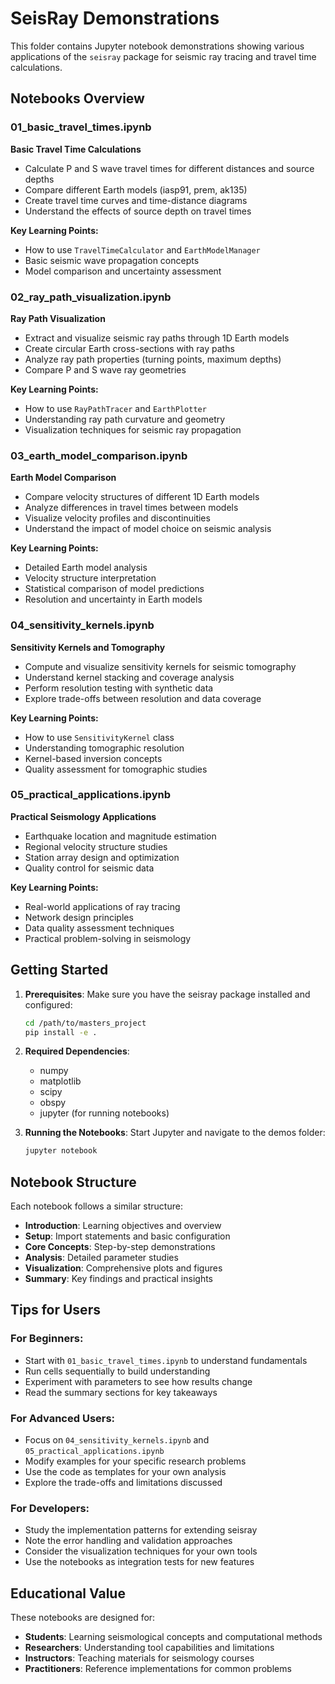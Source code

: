 # SeisRay Demonstrations

This folder contains Jupyter notebook demonstrations showing various applications of the `seisray` package for seismic ray tracing and travel time calculations.

## Notebooks Overview

### 01_basic_travel_times.ipynb
**Basic Travel Time Calculations**
- Calculate P and S wave travel times for different distances and source depths
- Compare different Earth models (iasp91, prem, ak135)
- Create travel time curves and time-distance diagrams
- Understand the effects of source depth on travel times

**Key Learning Points:**
- How to use `TravelTimeCalculator` and `EarthModelManager`
- Basic seismic wave propagation concepts
- Model comparison and uncertainty assessment

### 02_ray_path_visualization.ipynb
**Ray Path Visualization**
- Extract and visualize seismic ray paths through 1D Earth models
- Create circular Earth cross-sections with ray paths
- Analyze ray path properties (turning points, maximum depths)
- Compare P and S wave ray geometries

**Key Learning Points:**
- How to use `RayPathTracer` and `EarthPlotter`
- Understanding ray path curvature and geometry
- Visualization techniques for seismic ray propagation

### 03_earth_model_comparison.ipynb
**Earth Model Comparison**
- Compare velocity structures of different 1D Earth models
- Analyze differences in travel times between models
- Visualize velocity profiles and discontinuities
- Understand the impact of model choice on seismic analysis

**Key Learning Points:**
- Detailed Earth model analysis
- Velocity structure interpretation
- Statistical comparison of model predictions
- Resolution and uncertainty in Earth models

### 04_sensitivity_kernels.ipynb
**Sensitivity Kernels and Tomography**
- Compute and visualize sensitivity kernels for seismic tomography
- Understand kernel stacking and coverage analysis
- Perform resolution testing with synthetic data
- Explore trade-offs between resolution and data coverage

**Key Learning Points:**
- How to use `SensitivityKernel` class
- Understanding tomographic resolution
- Kernel-based inversion concepts
- Quality assessment for tomographic studies

### 05_practical_applications.ipynb
**Practical Seismology Applications**
- Earthquake location and magnitude estimation
- Regional velocity structure studies
- Station array design and optimization
- Quality control for seismic data

**Key Learning Points:**
- Real-world applications of ray tracing
- Network design principles
- Data quality assessment techniques
- Practical problem-solving in seismology

## Getting Started

1. **Prerequisites**: Make sure you have the seisray package installed and configured:
   ```bash
   cd /path/to/masters_project
   pip install -e .
   ```

2. **Required Dependencies**:
   - numpy
   - matplotlib
   - scipy
   - obspy
   - jupyter (for running notebooks)

3. **Running the Notebooks**: Start Jupyter and navigate to the demos folder:
   ```bash
   jupyter notebook
   ```

## Notebook Structure

Each notebook follows a similar structure:
- **Introduction**: Learning objectives and overview
- **Setup**: Import statements and basic configuration
- **Core Concepts**: Step-by-step demonstrations
- **Analysis**: Detailed parameter studies
- **Visualization**: Comprehensive plots and figures
- **Summary**: Key findings and practical insights

## Tips for Users

### For Beginners:
- Start with `01_basic_travel_times.ipynb` to understand fundamentals
- Run cells sequentially to build understanding
- Experiment with parameters to see how results change
- Read the summary sections for key takeaways

### For Advanced Users:
- Focus on `04_sensitivity_kernels.ipynb` and `05_practical_applications.ipynb`
- Modify examples for your specific research problems
- Use the code as templates for your own analysis
- Explore the trade-offs and limitations discussed

### For Developers:
- Study the implementation patterns for extending seisray
- Note the error handling and validation approaches
- Consider the visualization techniques for your own tools
- Use the notebooks as integration tests for new features

## Educational Value

These notebooks are designed for:
- **Students**: Learning seismological concepts and computational methods
- **Researchers**: Understanding tool capabilities and limitations
- **Instructors**: Teaching materials for seismology courses
- **Practitioners**: Reference implementations for common problems
